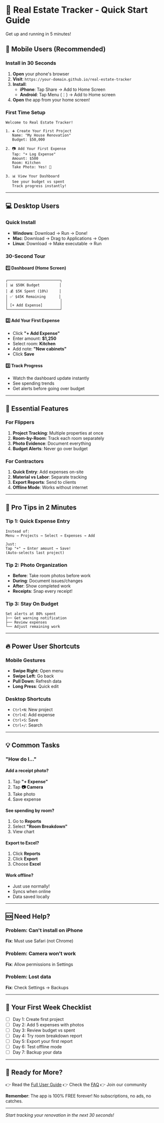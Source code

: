 # 🚀 Real Estate Tracker - Quick Start Guide

Get up and running in 5 minutes!

## 📱 Mobile Users (Recommended)

### Install in 30 Seconds
1. **Open** your phone's browser
2. **Visit**: `https://your-domain.github.io/real-estate-tracker`
3. **Install**:
   - **iPhone**: Tap Share → Add to Home Screen
   - **Android**: Tap Menu (⋮) → Add to Home screen
4. **Open** the app from your home screen!

### First Time Setup
```
Welcome to Real Estate Tracker!

1. ➕ Create Your First Project
   Name: "My House Renovation"
   Budget: $50,000
   
2. 📷 Add Your First Expense
   Tap: "+ Log Expense"
   Amount: $500
   Room: Kitchen
   Take Photo: Yes! 📸
   
3. 📊 View Your Dashboard
   See your budget vs spent
   Track progress instantly!
```

---

## 💻 Desktop Users

### Quick Install
- **Windows**: Download → Run → Done!
- **Mac**: Download → Drag to Applications → Open
- **Linux**: Download → Make executable → Run

### 30-Second Tour

#### 1️⃣ Dashboard (Home Screen)
```
┌────────────────────────┐
│ 📊 $50K Budget         │
│ 💰 $5K Spent (10%)     │
│ ✅ $45K Remaining      │
│                        │
│ [+ Add Expense]        │
└────────────────────────┘
```

#### 2️⃣ Add Your First Expense
- Click **"+ Add Expense"**
- Enter amount: **$1,250**
- Select room: **Kitchen**
- Add note: **"New cabinets"**
- Click **Save**

#### 3️⃣ Track Progress
- Watch the dashboard update instantly
- See spending trends
- Get alerts before going over budget

---

## 🎯 Essential Features

### For Flippers
1. **Project Tracking**: Multiple properties at once
2. **Room-by-Room**: Track each room separately
3. **Photo Evidence**: Document everything
4. **Budget Alerts**: Never go over budget

### For Contractors
1. **Quick Entry**: Add expenses on-site
2. **Material vs Labor**: Separate tracking
3. **Export Reports**: Send to clients
4. **Offline Mode**: Works without internet

---

## 📸 Pro Tips in 2 Minutes

### Tip 1: Quick Expense Entry
```
Instead of:
Menu → Projects → Select → Expenses → Add

Just:
Tap "+" → Enter amount → Save!
(Auto-selects last project)
```

### Tip 2: Photo Organization
- **Before**: Take room photos before work
- **During**: Document issues/changes
- **After**: Show completed work
- **Receipts**: Snap every receipt!

### Tip 3: Stay On Budget
```
Set alerts at 80% spent
├── Get warning notification
├── Review expenses
└── Adjust remaining work
```

---

## 🔥 Power User Shortcuts

### Mobile Gestures
- **Swipe Right**: Open menu
- **Swipe Left**: Go back
- **Pull Down**: Refresh data
- **Long Press**: Quick edit

### Desktop Shortcuts
- `Ctrl+N`: New project
- `Ctrl+E`: Add expense
- `Ctrl+S`: Save
- `Ctrl+/`: Search

---

## 💡 Common Tasks

### "How do I..."

#### Add a receipt photo?
1. Tap **"+ Expense"**
2. Tap **📷 Camera**
3. Take photo
4. Save expense

#### See spending by room?
1. Go to **Reports**
2. Select **"Room Breakdown"**
3. View chart

#### Export to Excel?
1. Click **Reports**
2. Click **Export**
3. Choose **Excel**

#### Work offline?
- Just use normally!
- Syncs when online
- Data saved locally

---

## 🆘 Need Help?

### Problem: Can't install on iPhone
**Fix**: Must use Safari (not Chrome)

### Problem: Camera won't work
**Fix**: Allow permissions in Settings

### Problem: Lost data
**Fix**: Check Settings → Backups

---

## 📝 Your First Week Checklist

- [ ] Day 1: Create first project
- [ ] Day 2: Add 5 expenses with photos
- [ ] Day 3: Review budget vs spent
- [ ] Day 4: Try room breakdown report
- [ ] Day 5: Export your first report
- [ ] Day 6: Test offline mode
- [ ] Day 7: Backup your data

---

## 🎉 Ready for More?

👉 Read the [Full User Guide](USER_GUIDE.md)
👉 Check the [FAQ](FAQ.md)
👉 Join our community

**Remember**: The app is 100% FREE forever! No subscriptions, no ads, no catches.

---

*Start tracking your renovation in the next 30 seconds!*